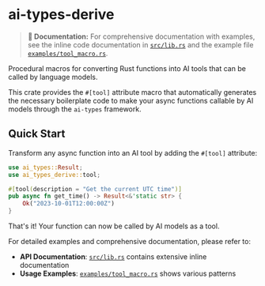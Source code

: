 # ai-types-derive

> **📖 Documentation:** For comprehensive documentation with examples, see the inline code documentation in [`src/lib.rs`](./src/lib.rs) and the example file [`examples/tool_macro.rs`](../examples/tool_macro.rs).

Procedural macros for converting Rust functions into AI tools that can be called by language models.

This crate provides the `#[tool]` attribute macro that automatically generates the necessary boilerplate code to make your async functions callable by AI models through the `ai-types` framework.

## Quick Start

Transform any async function into an AI tool by adding the `#[tool]` attribute:

```rust
use ai_types::Result;
use ai_types_derive::tool;

#[tool(description = "Get the current UTC time")]
pub async fn get_time() -> Result<&'static str> {
    Ok("2023-10-01T12:00:00Z")
}
```

That's it! Your function can now be called by AI models as a tool.


For detailed examples and comprehensive documentation, please refer to:
- **API Documentation**: [`src/lib.rs`](./src/lib.rs) contains extensive inline documentation
- **Usage Examples**: [`examples/tool_macro.rs`](../examples/tool_macro.rs) shows various patterns
